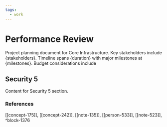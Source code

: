 ```yaml
---
tags:
  - work
---
```


# Performance Review

Project planning document for Core Infrastructure. Key stakeholders include {stakeholders}. Timeline spans {duration} with major milestones at {milestones}. Budget considerations include 

## Security 5

Content for Security 5 section.


### References
[[concept-175]], [[concept-242]], [[note-135]], [[person-533]], [[note-523]], ^block-1376
